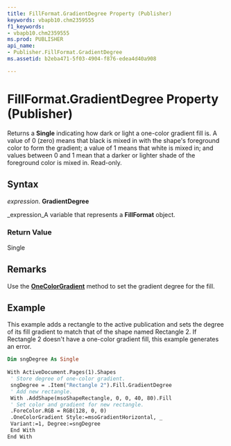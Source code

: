 ```yaml
---
title: FillFormat.GradientDegree Property (Publisher)
keywords: vbapb10.chm2359555
f1_keywords:
- vbapb10.chm2359555
ms.prod: PUBLISHER
api_name:
- Publisher.FillFormat.GradientDegree
ms.assetid: b2eba471-5f03-4904-f876-edea4d40a908

---
```



# FillFormat.GradientDegree Property (Publisher)

Returns a  **Single** indicating how dark or light a one-color gradient fill is. A value of 0 (zero) means that black is mixed in with the shape's foreground color to form the gradient; a value of 1 means that white is mixed in; and values between 0 and 1 mean that a darker or lighter shade of the foreground color is mixed in. Read-only.


## Syntax

 _expression_. **GradientDegree**

 _expression_A variable that represents a  **FillFormat** object.


### Return Value

Single


## Remarks

Use the  **[OneColorGradient](fillformat.onecolorgradient-method-publisher.md)** method to set the gradient degree for the fill.


## Example

This example adds a rectangle to the active publication and sets the degree of its fill gradient to match that of the shape named Rectangle 2. If Rectangle 2 doesn't have a one-color gradient fill, this example generates an error.


```vb
Dim sngDegree As Single 
 
With ActiveDocument.Pages(1).Shapes 
 ' Store degree of one-color gradient. 
 sngDegree = .Item("Rectangle 2").Fill.GradientDegree 
 ' Add new rectangle. 
 With .AddShape(msoShapeRectangle, 0, 0, 40, 80).Fill 
 ' Set color and gradient for new rectangle. 
 .ForeColor.RGB = RGB(128, 0, 0) 
 .OneColorGradient Style:=msoGradientHorizontal, _ 
 Variant:=1, Degree:=sngDegree 
 End With 
End With 

```


